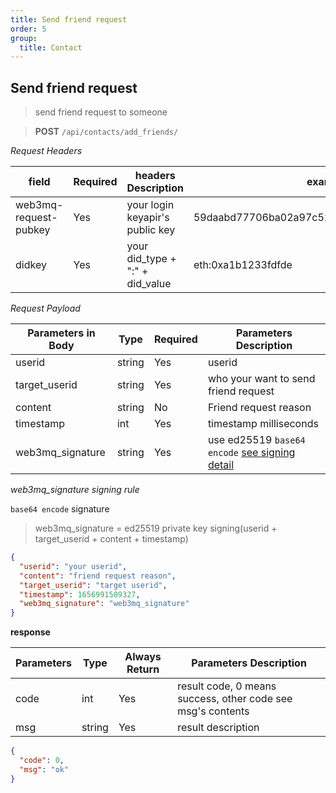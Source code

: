 ```yaml
---
title: Send friend request
order: 5
group:
  title: Contact
---
```


## Send friend request

> send friend request to someone

> **POST** `/api/contacts/add_friends/`

_Request Headers_

| field                 | Required | headers Description             | example                                     |
| --------------------- | -------- | ------------------------------- | ------------------------------------------- |
| web3mq-request-pubkey | Yes      | your login keyapir's public key | 59daabd77706ba02a97c523513a2ceaed10e4275bd6 |
| didkey                | Yes      | your did_type + ":" + did_value | eth:0xa1b1233fdfde                          |

_Request Payload_

| Parameters in Body | Type   | Required | Parameters Description                                                |
| ------------------ | ------ | -------- | --------------------------------------------------------------------- |
| userid             | string | Yes      | userid |
| target_userid      | string | Yes      | who your want to send friend request                                  |
| content      | string | No      | Friend request  reason                                |
| timestamp          | int    | Yes      | timestamp milliseconds                                                |
| web3mq_signature   | string | Yes      | use ed25519 `base64 encode` [see signing detail](/docs/Ethos-API/signature)                  |

_web3mq_signature signing rule_

`base64 encode` signature

> web3mq_signature = ed25519 private key signing(userid + target_userid + content + timestamp)

```json
{
  "userid": "your userid",
  "content": "friend request reason",
  "target_userid": "target userid",
  "timestamp": 1656991509327,
  "web3mq_signature": "web3mq_signature"
}
```

**response**

| Parameters | Type   | Always Return | Parameters Description                                      |
| ---------- | ------ | ------------- | ----------------------------------------------------------- |
| code       | int    | Yes           | result code, 0 means success, other code see msg's contents |
| msg        | string | Yes           | result description                                          |

```json
{
  "code": 0,
  "msg": "ok"
}
```

